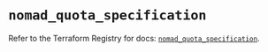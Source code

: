 # `nomad_quota_specification`

Refer to the Terraform Registry for docs: [`nomad_quota_specification`](https://registry.terraform.io/providers/hashicorp/nomad/2.3.1/docs/resources/quota_specification).
